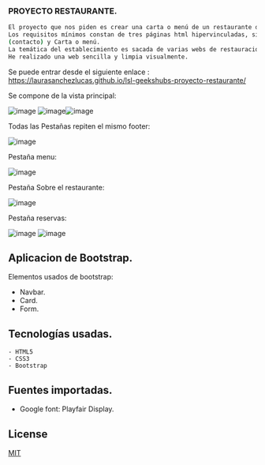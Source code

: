 ### PROYECTO RESTAURANTE.
```bash
El proyecto que nos piden es crear una carta o menú de un restaurante digital, usando HTML5, CSS3, CSS Layout (Flexbox & Grid) además de Bootstrap.
Los requisitos mínimos constan de tres páginas html hipervinculadas, siendolas mínimas indispensables Home (Introducción del establecimiento), Contact
(contacto) y Carta o menú.
La temática del establecimiento es sacada de varias webs de restauración.
He realizado una web sencilla y limpia visualmente.
```
Se puede entrar desde el siguiente enlace : https://laurasanchezlucas.github.io/lsl-geekshubs-proyecto-restaurante/

Se compone de la vista principal:

![image](https://user-images.githubusercontent.com/119357574/215599220-d2b41677-bc67-44bb-bab1-61869a00a996.png) ![image](https://user-images.githubusercontent.com/119357574/215596136-d1deba66-2157-42c2-9058-e88c6f2d7feb.png)![image](https://user-images.githubusercontent.com/119357574/215596364-d0077db6-59a7-4a6f-a61b-03e384dfc0e0.png)

Todas las Pestañas repiten el mismo footer:

![image](https://user-images.githubusercontent.com/119357574/215598127-a711d53a-d832-4ca6-92a6-2e139c149c9f.png)

Pestaña menu:

![image](https://user-images.githubusercontent.com/119357574/215597529-4003bbac-5a69-48ff-9a89-1feed7815790.png) 

Pestaña Sobre el restaurante:


![image](https://user-images.githubusercontent.com/119357574/215598630-85bd9103-9a06-410c-a325-621c3b6e961d.png)

Pestaña reservas:


![image](https://user-images.githubusercontent.com/119357574/215598769-e69b9088-6740-434e-a6f6-0ac908035243.png) ![image](https://user-images.githubusercontent.com/119357574/215598897-b5c6e76f-06b5-4972-b512-366f2050c5ad.png)

## Aplicacion de Bootstrap.

Elementos usados de bootstrap:

- Navbar.
- Card.
- Form.

## Tecnologías usadas.

```
- HTML5
- CSS3
- Bootstrap
```

## Fuentes importadas.

- Google font: Playfair Display. 

## License

[MIT](https://choosealicense.com/licenses/mit/)
